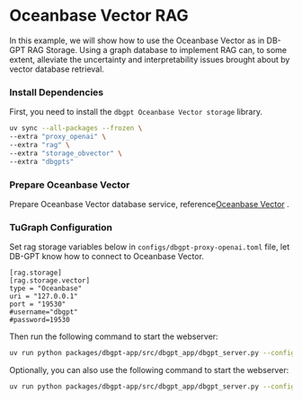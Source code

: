 # Oceanbase Vector RAG


In this example, we will show how to use the Oceanbase Vector as in DB-GPT RAG Storage. Using a graph database to implement RAG can, to some extent, alleviate the uncertainty and interpretability issues brought about by vector database retrieval.


### Install Dependencies

First, you need to install the `dbgpt Oceanbase Vector storage` library.

```bash
uv sync --all-packages --frozen \
--extra "proxy_openai" \
--extra "rag" \
--extra "storage_obvector" \
--extra "dbgpts"
````

### Prepare Oceanbase Vector

Prepare Oceanbase Vector database service, reference[Oceanbase Vector](https://open.oceanbase.com/) .


### TuGraph Configuration

Set rag storage variables below in `configs/dbgpt-proxy-openai.toml` file, let DB-GPT know how to connect to Oceanbase Vector.

```
[rag.storage]
[rag.storage.vector]
type = "Oceanbase"
uri = "127.0.0.1"
port = "19530"
#username="dbgpt"
#password=19530
```

Then run the following command to start the webserver:
```bash
uv run python packages/dbgpt-app/src/dbgpt_app/dbgpt_server.py --config configs/dbgpt-proxy-openai.toml
```

Optionally, you can also use the following command to start the webserver:
```bash
uv run python packages/dbgpt-app/src/dbgpt_app/dbgpt_server.py --config configs/dbgpt-proxy-openai.toml
```